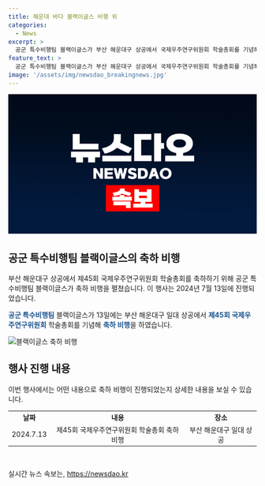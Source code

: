 ```yaml
---
title: 해운대 바다 블랙이글스 비행 위
categories:
  - News
excerpt: >
  공군 특수비행팀 블랙이글스가 부산 해운대구 상공에서 국제우주연구위원회 학술총회를 기념해 축하 비행을 하고 있다.
feature_text: >
  공군 특수비행팀 블랙이글스가 부산 해운대구 상공에서 국제우주연구위원회 학술총회를 기념해 축하 비행을 하고 있다.
image: '/assets/img/newsdao_breakingnews.jpg'
---
```


<p><img src="/assets/img/newsdao_breakingnews.jpg" alt="cryptoinkorea 속보" /></p>

<h2 data-ke-size="size26">공군 특수비행팀 블랙이글스의 축하 비행</h2>

<p>부산 해운대구 상공에서 제45회 국제우주연구위원회 학술총회를 축하하기 위해 공군 특수비행팀 블랙이글스가 축하 비행을 펼쳤습니다. 이 행사는 2024년 7월 13일에 진행되었습니다.</p>

<p data-ke-size="size16"><b><span style="color: #1a5490;">공군 특수비행팀</span></b> 블랙이글스가 13일에는 부산 해운대구 일대 상공에서 <b><span style="color: #1a5490;">제45회 국제우주연구위원회</span></b> 학술총회를 기념해 <b><span style="color: #1a5490;">축하 비행</span></b>을 하였습니다.</p>

<p><img src="https://www.example.com/images/news1.jpg" alt="블랙이글스 축하 비행" /></p>

<h2 data-ke-size="size26">행사 진행 내용</h2>

<p>이번 행사에서는 어떤 내용으로 축하 비행이 진행되었는지 상세한 내용을 보실 수 있습니다.</p>

<table>
  <tr>
    <td style="text-align: center; height: 17px;"><b>날짜</b></td>
    <td style="text-align: center; height: 17px;"><b>내용</b></td>
    <td style="text-align: center; height: 17px;"><b>장소</b></td>
  </tr>
  <tr>
    <td style="text-align: center; height: 17px;">2024.7.13</td>
    <td style="text-align: center; height: 17px;">제45회 국제우주연구위원회 학술총회 축하 비행</td>
    <td style="text-align: center; height: 17px;">부산 해운대구 일대 상공</td>
  </tr>
</table>

<p data-ke-size="size16">&nbsp;</p>
실시간 뉴스 속보는, <a href="https://newsdao.kr" rel="dofollow">https://newsdao.kr</a>


